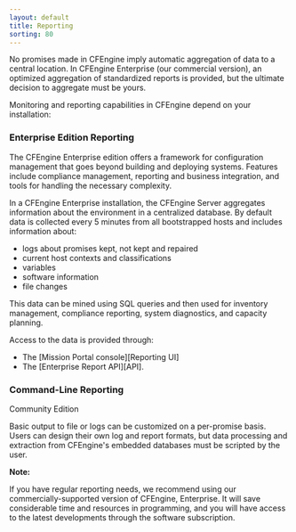 ```yaml
---
layout: default
title: Reporting
sorting: 80
---
```


No promises made in CFEngine imply automatic aggregation of data to a central location. In
CFEngine Enterprise (our commercial version), an optimized aggregation of standardized
reports is provided, but the ultimate decision to aggregate must be yours.

Monitoring and reporting capabilities in CFEngine depend on your installation:

### Enterprise Edition Reporting

The CFEngine Enterprise edition offers a framework for configuration
management that goes beyond building and deploying systems. Features include
compliance management, reporting and business integration, and tools for
handling the necessary complexity.

In a CFEngine Enterprise installation, the CFEngine Server aggregates
information about the environment in a centralized database. By default data is collected
every 5 minutes from all bootstrapped hosts and includes information about:

- logs about promises kept, not kept and repaired
- current host contexts and classifications
- variables
- software information
- file changes

This data can be mined using SQL queries and then used for inventory
management, compliance reporting, system diagnostics, and capacity planning.

Access to the data is provided through:

- The [Mission Portal console][Reporting UI]
- The [Enterprise Report API][API].

### Command-Line Reporting

Community Edition

Basic output to file or logs can be customized on a per-promise basis.
Users can design their own log and report formats, but data processing and extraction from
CFEngine's embedded databases must be scripted by the user.

**Note:**

If you have regular reporting needs, we recommend using our commercially-supported version
of CFEngine, Enterprise. It will save considerable time and resources in
programming, and you will have access to the latest developments through the software
subscription.
